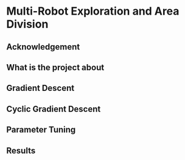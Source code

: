 # Multi-Robot Exploration and Area Division

## Acknowledgement

## What is the project about

## Gradient Descent

## Cyclic Gradient Descent

## Parameter Tuning

## Results


